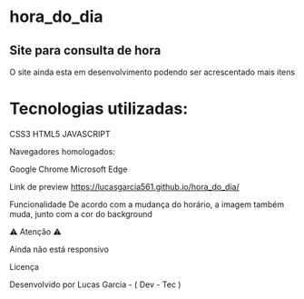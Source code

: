 # hora_do_dia

## Site para consulta de hora

O site ainda esta em desenvolvimento podendo ser acrescentado mais itens

# Tecnologias utilizadas:

CSS3
HTML5
JAVASCRIPT

Navegadores homologados:

Google Chrome
Microsoft Edge

Link de preview 
https://lucasgarcia561.github.io/hora_do_dia/

Funcionalidade
De acordo com a mudança do horário, a imagem também muda, 
junto com a cor do background

⚠️ Atenção ⚠️

Ainda não está responsivo

Licença

Desenvolvido por Lucas Garcia  - ( Dev - Tec )
